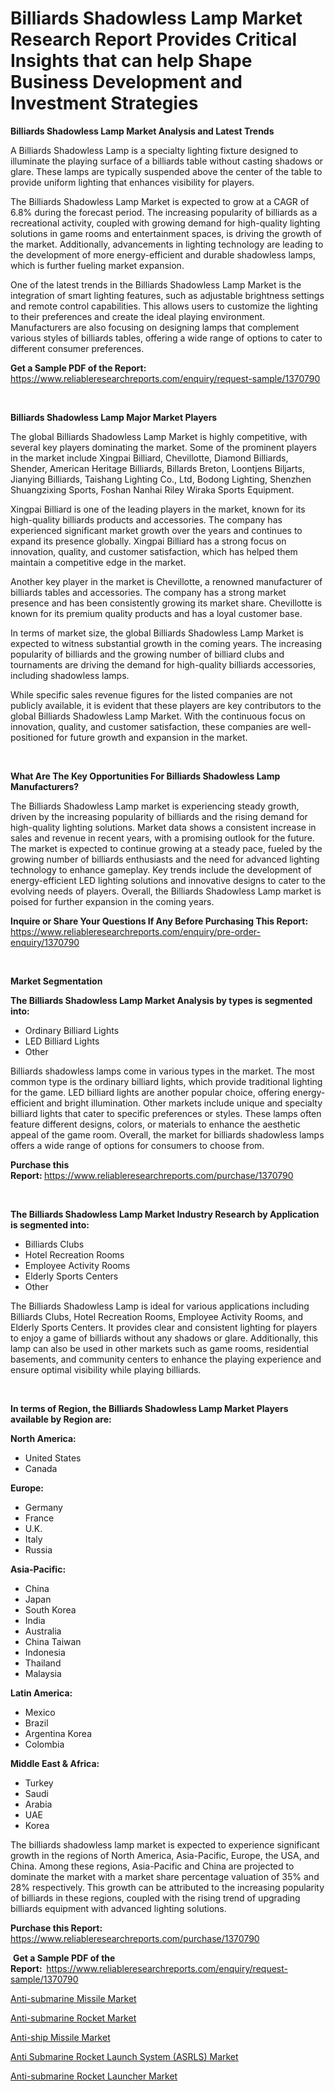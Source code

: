 <p><h1>Billiards Shadowless Lamp Market Research Report Provides Critical Insights that can help Shape Business Development and Investment Strategies</h1></p><p><strong>Billiards Shadowless Lamp Market Analysis and Latest Trends</strong></p>
<p><p>A Billiards Shadowless Lamp is a specialty lighting fixture designed to illuminate the playing surface of a billiards table without casting shadows or glare. These lamps are typically suspended above the center of the table to provide uniform lighting that enhances visibility for players.</p><p>The Billiards Shadowless Lamp Market is expected to grow at a CAGR of 6.8% during the forecast period. The increasing popularity of billiards as a recreational activity, coupled with growing demand for high-quality lighting solutions in game rooms and entertainment spaces, is driving the growth of the market. Additionally, advancements in lighting technology are leading to the development of more energy-efficient and durable shadowless lamps, which is further fueling market expansion.</p><p>One of the latest trends in the Billiards Shadowless Lamp Market is the integration of smart lighting features, such as adjustable brightness settings and remote control capabilities. This allows users to customize the lighting to their preferences and create the ideal playing environment. Manufacturers are also focusing on designing lamps that complement various styles of billiards tables, offering a wide range of options to cater to different consumer preferences.</p></p>
<p><strong>Get a Sample PDF of the Report:&nbsp;</strong> <a href="https://www.reliableresearchreports.com/enquiry/request-sample/1370790">https://www.reliableresearchreports.com/enquiry/request-sample/1370790</a></p>
<p>&nbsp;</p>
<p><strong>Billiards Shadowless Lamp Major Market Players</strong></p>
<p><p>The global Billiards Shadowless Lamp Market is highly competitive, with several key players dominating the market. Some of the prominent players in the market include Xingpai Billiard, Chevillotte, Diamond Billiards, Shender, American Heritage Billiards, Billards Breton, Loontjens Biljarts, Jianying Billiards, Taishang Lighting Co., Ltd, Bodong Lighting, Shenzhen Shuangzixing Sports, Foshan Nanhai Riley Wiraka Sports Equipment.</p><p>Xingpai Billiard is one of the leading players in the market, known for its high-quality billiards products and accessories. The company has experienced significant market growth over the years and continues to expand its presence globally. Xingpai Billiard has a strong focus on innovation, quality, and customer satisfaction, which has helped them maintain a competitive edge in the market.</p><p>Another key player in the market is Chevillotte, a renowned manufacturer of billiards tables and accessories. The company has a strong market presence and has been consistently growing its market share. Chevillotte is known for its premium quality products and has a loyal customer base.</p><p>In terms of market size, the global Billiards Shadowless Lamp Market is expected to witness substantial growth in the coming years. The increasing popularity of billiards and the growing number of billiard clubs and tournaments are driving the demand for high-quality billiards accessories, including shadowless lamps.</p><p>While specific sales revenue figures for the listed companies are not publicly available, it is evident that these players are key contributors to the global Billiards Shadowless Lamp Market. With the continuous focus on innovation, quality, and customer satisfaction, these companies are well-positioned for future growth and expansion in the market.</p></p>
<p>&nbsp;</p>
<p><strong>What Are The Key Opportunities For Billiards Shadowless Lamp Manufacturers?</strong></p>
<p><p>The Billiards Shadowless Lamp market is experiencing steady growth, driven by the increasing popularity of billiards and the rising demand for high-quality lighting solutions. Market data shows a consistent increase in sales and revenue in recent years, with a promising outlook for the future. The market is expected to continue growing at a steady pace, fueled by the growing number of billiards enthusiasts and the need for advanced lighting technology to enhance gameplay. Key trends include the development of energy-efficient LED lighting solutions and innovative designs to cater to the evolving needs of players. Overall, the Billiards Shadowless Lamp market is poised for further expansion in the coming years.</p></p>
<p><strong>Inquire or Share Your Questions If Any Before Purchasing This Report:</strong> <a href="https://www.reliableresearchreports.com/enquiry/pre-order-enquiry/1370790">https://www.reliableresearchreports.com/enquiry/pre-order-enquiry/1370790</a></p>
<p>&nbsp;</p>
<p><strong>Market Segmentation</strong></p>
<p><strong>The Billiards Shadowless Lamp Market Analysis by types is segmented into:</strong></p>
<p><ul><li>Ordinary Billiard Lights</li><li>LED Billiard Lights</li><li>Other</li></ul></p>
<p><p>Billiards shadowless lamps come in various types in the market. The most common type is the ordinary billiard lights, which provide traditional lighting for the game. LED billiard lights are another popular choice, offering energy-efficient and bright illumination. Other markets include unique and specialty billiard lights that cater to specific preferences or styles. These lamps often feature different designs, colors, or materials to enhance the aesthetic appeal of the game room. Overall, the market for billiards shadowless lamps offers a wide range of options for consumers to choose from.</p></p>
<p><strong>Purchase this Report:&nbsp;</strong><a href="https://www.reliableresearchreports.com/purchase/1370790">https://www.reliableresearchreports.com/purchase/1370790</a></p>
<p>&nbsp;</p>
<p><strong>The Billiards Shadowless Lamp Market Industry Research by Application is segmented into:</strong></p>
<p><ul><li>Billiards Clubs</li><li>Hotel Recreation Rooms</li><li>Employee Activity Rooms</li><li>Elderly Sports Centers</li><li>Other</li></ul></p>
<p><p>The Billiards Shadowless Lamp is ideal for various applications including Billiards Clubs, Hotel Recreation Rooms, Employee Activity Rooms, and Elderly Sports Centers. It provides clear and consistent lighting for players to enjoy a game of billiards without any shadows or glare. Additionally, this lamp can also be used in other markets such as game rooms, residential basements, and community centers to enhance the playing experience and ensure optimal visibility while playing billiards.</p></p>
<p>&nbsp;</p>
<p><strong>In terms of Region, the Billiards Shadowless Lamp Market Players available by Region are:</strong></p>
<p>
    <p> <strong> North America: </strong>
        <ul>
            <li>United States</li>
            <li>Canada</li>
        </ul>
        </p> 
    <p> <strong> Europe: </strong>
        <ul>
            <li>Germany</li>
            <li>France</li>
            <li>U.K.</li>
            <li>Italy</li>
            <li>Russia</li>
        </ul>
        </p> 
    <p> <strong> Asia-Pacific: </strong>
        <ul>
            <li>China</li>
            <li>Japan</li>
            <li>South Korea</li>
            <li>India</li>
            <li>Australia</li>
            <li>China Taiwan</li>
            <li>Indonesia</li>
            <li>Thailand</li>
            <li>Malaysia</li>
        </ul>
        </p> 
    <p> <strong> Latin America: </strong>
        <ul>
            <li>Mexico</li>
            <li>Brazil</li>
            <li>Argentina Korea</li>
            <li>Colombia</li>
        </ul>
        </p> 
    <p> <strong> Middle East & Africa: </strong>
        <ul>
            <li>Turkey</li>
            <li>Saudi</li>
            <li>Arabia</li>
            <li>UAE</li>
            <li>Korea</li>
        </ul>
    </p>
    </p>
<p><p>The billiards shadowless lamp market is expected to experience significant growth in the regions of North America, Asia-Pacific, Europe, the USA, and China. Among these regions, Asia-Pacific and China are projected to dominate the market with a market share percentage valuation of 35% and 28% respectively. This growth can be attributed to the increasing popularity of billiards in these regions, coupled with the rising trend of upgrading billiards equipment with advanced lighting solutions.</p></p>
<p><strong>Purchase this Report: </strong><a href="https://www.reliableresearchreports.com/purchase/1370790">https://www.reliableresearchreports.com/purchase/1370790</a></p>
<p>&nbsp;<strong>Get a Sample PDF of the Report:&nbsp;&nbsp;</strong><a href="https://www.reliableresearchreports.com/enquiry/request-sample/1370790">https://www.reliableresearchreports.com/enquiry/request-sample/1370790</a></p>
<p><strong></strong></p>
<p><p><a href="https://medium.com/@sk99912151/anti-submarine-missile-market-outlook-industry-overview-and-forecast-2024-to-2031-fb3cd646d6c9">Anti-submarine Missile Market</a></p><p><a href="https://medium.com/@sk99912151/anti-submarine-rocket-market-size-cagr-trends-2024-2030-5bcd68a0c95f">Anti-submarine Rocket Market</a></p><p><a href="https://medium.com/@sk99912151/anti-ship-missile-market-furnishes-information-on-market-share-market-trends-and-market-growth-120f04ab3ec4">Anti-ship Missile Market</a></p><p><a href="https://medium.com/@sk99912151/anti-submarine-rocket-launch-system-asrls-market-exploring-market-share-market-trends-and-5b2ad4989c0f">Anti Submarine Rocket Launch System (ASRLS) Market</a></p><p><a href="https://medium.com/@sk99912151/anti-submarine-rocket-launcher-market-research-report-its-history-and-forecast-2024-to-2031-7bb97b216560">Anti-submarine Rocket Launcher Market</a></p></p>